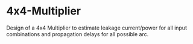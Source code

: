 # 4x4-Multiplier
Design of a 4x4 Multiplier to estimate leakage current/power for all input combinations and  propagation delays for all possible arc.
